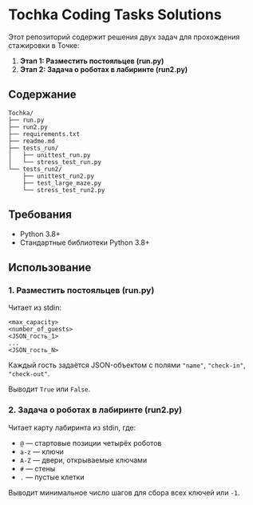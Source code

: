 # Tochka Coding Tasks Solutions

Этот репозиторий содержит решения двух задач для прохождения стажировки в Точке:

1. **Этап 1: Разместить постояльцев (run.py)**
2. **Этап 2: Задача о роботах в лабиринте (run2.py)**

## Содержание

```
Tochka/
├── run.py               
├── run2.py              
├── requirements.txt    
├── readme.md          
├── tests_run/       
│   ├── unittest_run.py
│   └── stress_test_run.py
└── tests_run2/      
    ├── unittest_run2.py
    ├── test_large_maze.py
    └── stress_test_run2.py
```

## Требования

- Python 3.8+
- Стандартные библиотеки Python 3.8+


## Использование
### 1. Разместить постояльцев (run.py)

Читает из stdin:
```
<max_capacity>
<number_of_guests>
<JSON_гость_1>
...
<JSON_гость_N>
```
Каждый гость задаётся JSON-объектом с полями `"name"`, `"check-in"`, `"check-out"`.

Выводит `True` или `False`.

### 2. Задача о роботах в лабиринте (run2.py)

Читает карту лабиринта из stdin, где:
- `@` — стартовые позиции четырёх роботов
- `a-z` — ключи
- `A-Z` — двери, открываемые ключами
- `#` — стены
- `.` — пустые клетки

Выводит минимальное число шагов для сбора всех ключей или `-1`.

